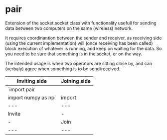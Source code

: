 # pair

Extension of the socket.socket class with functionality usefull for sending data between two computers on the same (wireless) network.
    
It requires coordinantion between the sender and receiver, as receiving side (using the current implementation) will (once receiving has been called) block execution of whatever is running, and keep on waiting for the data. So you need to be sure that something is in the socket, or on the way.

The intended usage is when two operators are sitting close by, and can (verbaly) agree when something is to be send/received.


| Inviting side   | Joining side  |
|---|---|
|  `import pair
import numpy as np` | import  |
|---|---|
|  Invite | -  |
|  - | Join  |
|---|---|
